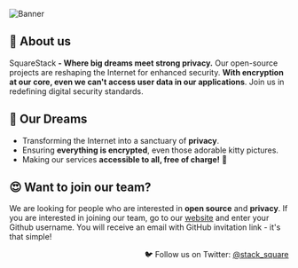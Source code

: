 ![Banner](https://github.com/squarestack/.github/assets/49127376/ea9d2c20-5b42-45ba-ad34-e31f86a573a7)

## 🤔 About us
SquareStack **- Where big dreams meet strong privacy.** Our open-source projects are reshaping the Internet for enhanced security. **With encryption at our core, even we can't access user data in our applications**. Join us in redefining digital security standards.

## 🥂 Our Dreams
- Transforming the Internet into a sanctuary of **privacy**.
- Ensuring **everything is encrypted**, even those adorable kitty pictures.
- Making our services **accessible to all, free of charge!** 🚀
  
## 😍 Want to join our team?
We are looking for people who are interested in **open source** and **privacy**. If you are interested in joining our team, go to our [website](https://invite.squarestack.vercel.app/) and enter your Github username. You will receive an email with GitHub invitation link - it's that simple!

<p align="right">🐦 Follow us on Twitter: <a href="https://twitter.com/stack_square">@stack_square</a></p>

